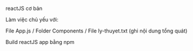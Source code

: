 
reactJS cơ bản

Làm việc chủ yếu với:

File App.js /
Folder Components /
File ly-thuyet.txt (ghi nội dung tổng quát)

Build reactJS app bằng npm
